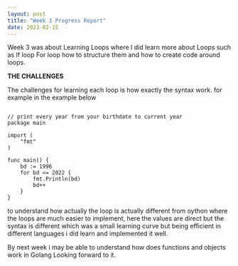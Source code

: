 ```yaml
---
layout: post
title: "Week 3 Progress Report"
date: 2023-02-15
---
```



Week 3 was about Learning Loops where I did learn more about Loops such as If loop For loop how to structure them and how to create code around loops.

**THE CHALLENGES**

The challenges for learning each loop is how exactly the syntax work. for example in the example below

```

// print every year from your birthdate to current year
package main

import (
	"fmt"
)

func main() {
	bd := 1996
	for bd <= 2022 {
		fmt.Println(bd)
		bd++
	}
}

```

to understand how actually the loop is actually different from oython where the loops are much easier to implement, here the values are direct but the syntax is different which was a small learning curve but being efficient in different languages i did learn and implemented it well.

By next week i may be able to understand how does functions and objects work in Golang Looking forward to it.
